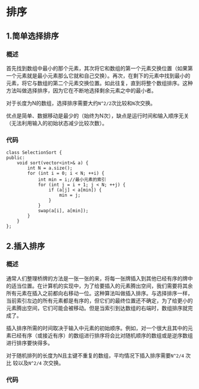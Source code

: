 # 排序

## 1.简单选择排序

### 概述
首先找到数组中最小的那个元素，其次将它和数组的第一个元素交换位置（如果第一个元素就是最小元素那么它就和自己交换）。再次，在剩下的元素中找到最小的元素，将它与数组的第二个元素交换位置。如此往复，直到将整个数组排序。这种方法叫做选择排序，因为它在不断地选择剩余元素之中的最小者。
  
对于长度为N的数组，选择排序需要大约`N^2/2`次比较和`N`次交换。

优点是简单、数据移动是最少的（始终为N次），缺点是运行时间和输入顺序无关（无法利用输入的初始状态减少比较次数）。

### 代码
```
class SelectionSort {
public:
    void sort(vector<int>& a) {
        int N = a.size();
        for (int i = 0; i < N; ++i) {
            int min = i;//最小元素的索引
            for (int j = i + 1; j < N; ++j) {
                if (a[j] < a[min]) {
                    min = j;
                }
            }
            swap(a[i], a[min]);
        }
    }
};
```

## 2.插入排序

### 概述
通常人们整理桥牌的方法是一张一张的来，将每一张牌插入到其他已经有序的牌中的适当位置。在计算机的实现中，为了给要插入的元素腾出空间，我们需要将其余所有元素在插入之前都向右移动一位。这种算法叫做插入排序。与选择排序一样，当前索引左边的所有元素都是有序的，但它们的最终位置还不确定，为了给更小的元素腾出空间，它们可能会被移动。但是当索引到达数组的右端时，数组排序就完成了。

插入排序所需的时间取决于输入中元素的初始顺序。例如，对一个很大且其中的元素已经有序（或接近有序）的数组进行排序将会比对随机顺序的数组或是逆序数组进行排序要快得多。

对于随机排列的长度为N且主键不重复的数组，平均情况下插入排序需要`N^2/4` 次比 较以及`N^2/4` 次交换。


### 代码